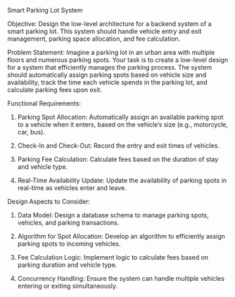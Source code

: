 Smart Parking Lot System

Objective:
Design the low-level architecture for a backend system of a smart parking lot. This system should handle vehicle entry and exit management, parking space allocation, and fee calculation.

Problem Statement:
Imagine a parking lot in an urban area with multiple floors and numerous parking spots. Your task is to create a low-level design for a system that efficiently manages the parking process. The system should automatically assign parking spots based on vehicle size and availability, track the time each vehicle spends in the parking lot, and calculate parking fees upon exit.

Functional Requirements:

1. Parking Spot Allocation: Automatically assign an available parking spot to a vehicle when it enters, based on the vehicle’s size (e.g., motorcycle, car, bus).

2. Check-In and Check-Out: Record the entry and exit times of vehicles.

3. Parking Fee Calculation: Calculate fees based on the duration of stay and vehicle type.

4. Real-Time Availability Update: Update the availability of parking spots in real-time as vehicles enter and leave.


Design Aspects to Consider:

1. Data Model: Design a database schema to manage parking spots, vehicles, and parking transactions.

2. Algorithm for Spot Allocation: Develop an algorithm to efficiently assign parking spots to incoming vehicles.

3. Fee Calculation Logic: Implement logic to calculate fees based on parking duration and vehicle type.

4. Concurrency Handling: Ensure the system can handle multiple vehicles entering or exiting simultaneously.